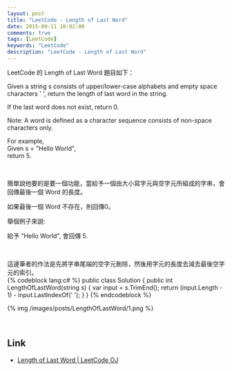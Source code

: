 ```yaml
---
layout: post
title: "LeetCode - Length of Last Word"
date: 2015-09-11 10:02:00
comments: true
tags: [LeetCode]
keywords: "LeetCode"
description: "LeetCode - Length of Last Word"
---
```


LeetCode 的 Length of Last Word 題目如下：  

Given a string s consists of upper/lower-case alphabets and empty space characters ' ', return the length of last word in the string.  

If the last word does not exist, return 0.  

Note: A word is defined as a character sequence consists of non-space characters only.  

For example,   
Given s = "Hello World",  
return 5.  

<!-- MORE -->

<br/>

簡單說他要的是要一個功能，當給予一個由大小寫字元與空字元所組成的字串，會回傳最後一個 Word 的長度。  

如果最後一個 Word 不存在，則回傳0。  

舉個例子來說:  

給予 "Hello World", 會回傳 5.  

<br/>

這邊筆者的作法是先將字串尾端的空字元刪除，然後用字元的長度去減去最後空字元的索引。  
{% codeblock lang:c# %}
public class Solution {
    public int LengthOfLastWord(string s) {
        var input = s.TrimEnd();
        return (input.Length - 1) - input.LastIndexOf(' ');
    }
}
{% endcodeblock %}

{% img /images/posts/LengthOfLastWord/1.png %}

<br/>

Link
----
* [Length of Last Word | LeetCode OJ](https://leetcode.com/problems/length-of-last-word/)
